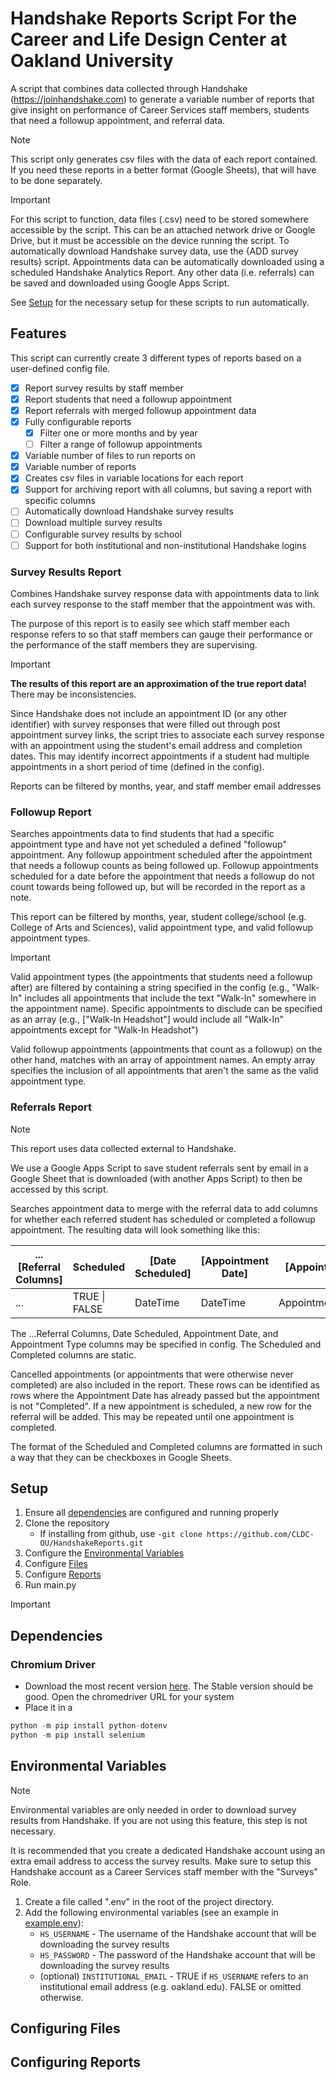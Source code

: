 # Handshake Reports Script For the Career and Life Design Center at Oakland University

A script that combines data collected through Handshake (https://joinhandshake.com) to generate a variable number of reports that give insight on performance of Career Services staff members, students that need a followup appointment, and referral data.

> [!NOTE]
>
> This script only generates csv files with the data of each report contained. If you need these reports in a better format (Google Sheets), that will have to be done separately.

> [!IMPORTANT]
>
> For this script to function, data files (.csv) need to be stored somewhere accessible by the script. This can be an attached network drive or Google Drive, but it must be accessible on the device running the script. To automatically download Handshake survey data, use the {ADD survey results} script. Appointments data can be automatically downloaded using a scheduled Handshake Analytics Report. Any other data (i.e. referrals) can be saved and downloaded using Google Apps Script.

See [Setup](#setup) for the necessary setup for these scripts to run automatically.

## Features

This script can currently create 3 different types of reports based on a user-defined config file.

- [x] Report survey results by staff member
- [x] Report students that need a followup appointment
- [x] Report referrals with merged followup appointment data
- [x] Fully configurable reports
  - [x] Filter one or more months and by year
  - [ ] Filter a range of followup appointments
- [x] Variable number of files to run reports on
- [x] Variable number of reports
- [x] Creates csv files in variable locations for each report
- [x] Support for archiving report with all columns, but saving a report with specific columns
- [ ] Automatically download Handshake survey results
- [ ] Download multiple survey results
- [ ] Configurable survey results by school
- [ ] Support for both institutional and non-institutional Handshake logins

### Survey Results Report

Combines Handshake survey response data with appointments data to link each survey response to the staff member that the appointment was with.

The purpose of this report is to easily see which staff member each response refers to so that staff members can gauge their performance or the performance of the staff members they are supervising.

> [!IMPORTANT]
>
> **The results of this report are an approximation of the true report data!** There may be inconsistencies.
>
> Since Handshake does not include an appointment ID (or any other identifier) with survey responses that were filled out through post appointment survey links, the script tries to associate each survey response with an appointment using the student's email address and completion dates. This may identify incorrect appointments if a student had multiple appointments in a short period of time (defined in the config).

Reports can be filtered by months, year, and staff member email addresses

### Followup Report

Searches appointments data to find students that had a specific appointment type and have not yet scheduled a defined "followup" appointment. Any followup appointment scheduled after the appointment that needs a followup counts as being followed up. Followup appointments scheduled for a date before the appointment that needs a followup do not count towards being followed up, but will be recorded in the report as a note.

This report can be filtered by months, year, student college/school (e.g. College of Arts and Sciences), valid appointment type, and valid followup appointment types.

> [!IMPORTANT]
>
> Valid appointment types (the appointments that students need a followup after)
> are filtered by containing a string specified in the config (e.g., "Walk-In" includes all appointments that include the text "Walk-In" somewhere in the appointment name). Specific appointments to disclude can be specified as an array (e.g., ["Walk-In Headshot"] would include all "Walk-In" appointments except for "Walk-In Headshot")
>
> Valid followup appointments (appointments that count as a followup) on the other hand, matches with an array of appointment names. An empty array specifies the inclusion of all appointments that aren't the same as the valid appointment type.

### Referrals Report

> [!NOTE]
>
> This report uses data collected external to Handshake.
>
> We use a Google Apps Script to save student referrals sent by email in a Google Sheet that is downloaded (with another Apps Script) to then be accessed by this script.

Searches appointment data to merge with the referral data to add columns for whether each referred student has scheduled or completed a followup appointment. The resulting data will look something like this:

| ...[Referral Columns] | Scheduled     | [Date Scheduled] | [Appointment Date] | [Appointment Type]  | Completed     |
| --------------------- | ------------- | ---------------- | ------------------ | ------------------- | ------------- |
| ...                   | TRUE \| FALSE | DateTime         | DateTime           | AppointmentTypeName | TRUE \| FALSE |

The ...Referral Columns, Date Scheduled, Appointment Date, and Appointment Type columns may be specified in config. The Scheduled and Completed columns are static.

Cancelled appointments (or appointments that were otherwise never completed) are also included in the report. These rows can be identified as rows where the Appointment Date has already passed but the appointment is not "Completed". If a new appointment is scheduled, a new row for the referral will be added. This may be repeated until one appointment is completed.

The format of the Scheduled and Completed columns are formatted in such a way that they can be checkboxes in Google Sheets.

## Setup

1. Ensure all [dependencies](#dependencies) are configured and running properly
2. Clone the repository
   - If installing from github, use `-git clone https://github.com/CLDC-OU/HandshakeReports.git`
3. Configure the [Environmental Variables](#environmental-variables)
4. Configure [Files](#configuring-files)
5. Configure [Reports](#configuring-reports)
6. Run main.py

> [!IMPORTANT]

## Dependencies

### Chromium Driver

- Download the most recent version [here](https://googlechromelabs.github.io/chrome-for-testing/). The Stable version should be good. Open the chromedriver URL for your system
- Place it in a

```python
python -m pip install python-dotenv
python -m pip install selenium
```

## Environmental Variables

> [!NOTE]
>
> Environmental variables are only needed in order to download survey results from Handshake. If you are not using this feature, this step is not necessary.

It is recommended that you create a dedicated Handshake account using an extra email address to access the survey results. Make sure to setup this Handshake account as a Career Services staff member with the "Surveys" Role.

1. Create a file called ".env" in the root of the project directory.
2. Add the following environmental variables (see an example in [example.env](example.env)):
    - `HS_USERNAME` - The username of the Handshake account that will be downloading the survey results
    - `HS_PASSWORD` - The password of the Handshake account that will be downloading the survey results
    - (optional) `INSTITUTIONAL_EMAIL` - TRUE if `HS_USERNAME` refers to an institutional email address (e.g. oakland.edu). FALSE or omitted otherwise.


## Configuring Files

## Configuring Reports

